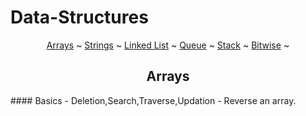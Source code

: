 # Data-Structures

<p align="center">
  <a href="#Arrays">Arrays</a> ~
  <a href="#Strings">Strings</a> ~
  <a href="#Linked-List">Linked List</a> ~
  <a href="#Queue">Queue</a> ~
  <a href="#Stack">Stack</a> ~
  <a href="#Bitwise-Operations">Bitwise</a> ~
</p>

<h2 align="center"><b>Arrays</b></h2>
#### Basics
- Deletion,Search,Traverse,Updation
- Reverse an array.

